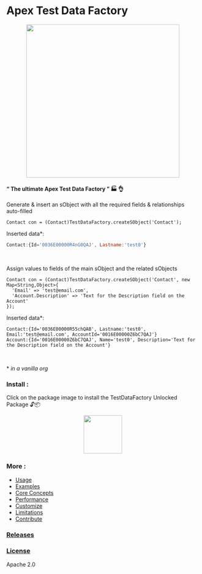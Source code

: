 # Apex Test Data Factory


<p align="center"><img src ="/docs/assets/logo.png" width="400"/></p>




#### “ The ultimate Apex Test Data Factory ” :factory: :ok_hand:

Generate & insert an sObject with all the required fields & relationships auto-filled
  ```apex
  Contact con = (Contact)TestDataFactory.createSObject('Contact');
  ```

Inserted data*:
  ```javascript
  Contact:{Id='0036E00000R4nG0QAJ', Lastname:'test0'}
  ```

<br/>

Assign values to fields of the main sObject and the related sObjects
  ```apex
  Contact con = (Contact)TestDataFactory.createSObject('Contact', new Map<String,Object>{
    'Email' => 'test@email.com',
    'Account.Description' => 'Text for the Description field on the Account'
  });
  ```
 
Inserted data*:
  ```apex
  Contact:{Id='0036E00000R55chQAB', Lastname:'test0', Email:'test@email.com', AccountId='0016E00000Z6bC7QAJ'}
  Account:{Id='0016E00000Z6bC7QAJ', Name='test0', Description='Text for the Description field on the Account'}
  ```
<br/>



  \* *in a vanilla org*
  
  
  ### Install :
  Click on the package image to install the TestDataFactory Unlocked Package 🔓📦
  
  <p align="center">
    <a href="https://test.salesforce.com/packaging/installPackage.apexp?p0=04t1n000001YVMdAAO">
      <img src ="/docs/assets/package.png" width="100"/>
    </a>
  </p>

  
  ### More :
* [Usage](/docs/USAGE.md)
* [Examples](/docs/EXAMPLES.md)
* [Core Concepts](/docs/CONCEPT.md)
* [Performance](/docs/PERFORMANCE.md)
* [Customize](/docs/CUSTOMIZE.md)
* [Limitations](/docs/LIMITATIONS.md)
* [Contribute](/docs/CONTRIBUTE.md)



### [Releases](https://github.com/benahm/TestDataFactory/releases)
### [License](LICENSE)

Apache 2.0
